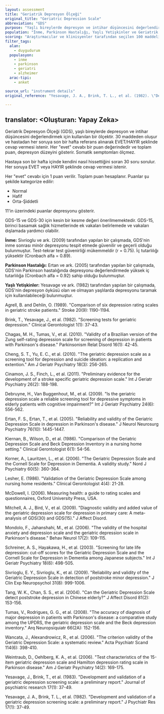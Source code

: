 ```yaml
---
layout: assessment
title: "Geriatrik Depresyon Ölçeği"
original_title: "Geriatric Depression Scale"
abbreviation: "GDS"
purpose: "Yaşlı bireylerde depresyon ve intihar düşüncesini değerlendirir."
population: "İnme, Parkinson Hastalığı, Yaşlı Yetişkinler ve Geriatrik Bakım, Spesifik Olmayan Hasta Popülasyonu, Alzheimer Hastalığı ve İlerleyici Demans"
scoring: "Araştırmacılar ve klinisyenler tarafından seçilen 100 maddelik bir havuzdan seçilen 30 maddeden oluşan, kişinin kendisinin doldurduğu bir ölçektir. Sorular basit EVET/HAYIR cevapları gerektirir ve tehdit edici değildir ve yaşa uygundur. Hastadan her soruya son bir hafta referans alınarak cevap vermesi istenir. Her “evet” cevabı için bir puan verilir ve tek bir puan elde etmek için puanlar toplanır."
filter_tags:
  alan:
    - duygudurum
  populasyon:
    - inme
    - parkinson
    - geriatri
    - alzheimer
  arac-tipi:
    - anket

source_url: "instrument details"
original_reference: "Yesavage, J. A., Brink, T. L., et al. (1982). \"Development and validation of a geriatric depression screening scale: a preliminary report.\" J Psychiatr Res 17(1): 37-49."

---
```

translator: <Oluşturan: Yapay Zeka>
---


Geriatrik Depresyon Ölçeği (GDS), yaşlı bireylerde depresyon ve intihar düşüncesini değerlendirmek için kullanılan bir ölçektir. 30 maddeden oluşur ve hastadan her soruya son bir hafta referans alınarak EVET/HAYIR şeklinde cevap vermesi istenir. Her "evet" cevabı bir puan değerindedir ve toplam puan, depresyon düzeyini gösterir. Somatik semptomları ölçmez.


Hastaya son bir hafta içinde kendini nasıl hissettiğini soran 30 soru sorulur. Her soruya EVET veya HAYIR şeklinde cevap vermesi istenir.


Her "evet" cevabı için 1 puan verilir. Toplam puan hesaplanır. Puanlar şu şekilde kategorize edilir:

*   Normal
*   Hafif
*   Orta-Şiddetli

11'in üzerindeki puanlar depresyonu gösterir.


GDS-15 ve GDS-30 için kesin bir kesme değeri önerilmemektedir. GDS-15, birinci basamak sağlık hizmetlerinde ek vakaları belirlemede ve vakaları dışlamada yardımcı olabilir.


**İnme:** Sivrioglu ve ark. (2009) tarafından yapılan bir çalışmada, GDS'nin inme sonrası minör depresyonu tespit etmede güvenilir ve geçerli olduğu bulunmuştur. Test-tekrar test güvenirliği mükemmeldir (r = 0.75). İç tutarlılığı yüksektir (Cronbach alfa = 0.89).

**Parkinson Hastalığı:** Ertan ve ark. (2005) tarafından yapılan bir çalışmada, GDS'nin Parkinson hastalığında depresyonu değerlendirmede yüksek iç tutarlılığa (Cronbach alfa = 0.92) sahip olduğu bulunmuştur.

**Yaşlı Yetişkinler:** Yesavage ve ark. (1982) tarafından yapılan bir çalışmada, GDS'nin depresyon öyküsü olan ve olmayan yaşlılarda depresyonu taramak için kullanılabileceği bulunmuştur.


Agrell, B. and Dehlin, O. (1989). "Comparison of six depression rating scales in geriatric stroke patients." Stroke 20(9): 1190-1194.

Brink, T., Yesavage, J., et al. (1982). "Screening tests for geriatric depression." Clinical Gerontologist 1(1): 37-43.

Chagas, M. H., Tumas, V., et al. (2010). "Validity of a Brazilian version of the Zung self-rating depression scale for screening of depression in patients with Parkinson's disease." Parkinsonism Relat Disord 16(1): 42-45.

Cheng, S. T., Yu, E. C., et al. (2010). "The geriatric depression scale as a screening tool for depression and suicide ideation: a replication and extention." Am J Geriatr Psychiatry 18(3): 256-265.

Cinamon, J. S., Finch, L., et al. (2011). "Preliminary evidence for the development of a stroke specific geriatric depression scale." Int J Geriatr Psychiatry 26(2): 188-198.

Debruyne, H., Van Buggenhout, M., et al. (2009). "Is the geriatric depression scale a reliable screening tool for depressive symptoms in elderly patients with cognitive impairment?" Int J Geriatr Psychiatry 24(6): 556-562.

Ertan, F. S., Ertan, T., et al. (2005). "Reliability and validity of the Geriatric Depression Scale in depression in Parkinson's disease." J Neurol Neurosurg Psychiatry 76(10): 1445-1447.

Kiernan, B., Wilson, D., et al. (1986). "Comparison of the Geriatric Depression Scale and Beck Depression Inventory in a nursing home setting." Clinical Gerontologist 6(1): 54-56.

Korner, A., Lauritzen, L., et al. (2006). "The Geriatric Depression Scale and the Cornell Scale for Depression in Dementia. A validity study." Nord J Psychiatry 60(5): 360-364.

Lesher, E. (1986). "Validation of the Geriatric Depression Scale among nursing home residents." Clinical Gerontologist 4(4): 21-28.

McDowell, I. (2006). Measuring health: a guide to rating scales and questionnaires, Oxford University Press, USA.

Mitchell, A. J., Bird, V., et al. (2009). "Diagnostic validity and added value of the geriatric depression scale for depression in primary care: A meta-analysis of GDS(30) and GDS(15)." J Affect Disord.

Mondolo, F., Jahanshahi, M., et al. (2006). "The validity of the hospital anxiety and depression scale and the geriatric depression scale in Parkinson's disease." Behav Neurol 17(2): 109-115.

Schreiner, A. S., Hayakawa, H., et al. (2003). "Screening for late life depression: cut-off scores for the Geriatric Depression Scale and the Cornell Scale for Depression in Dementia among Japanese subjects." Int J Geriatr Psychiatry 18(6): 498-505.

Sivrioglu, E. Y., Sivrioglu, K., et al. (2009). "Reliability and validity of the Geriatric Depression Scale in detection of poststroke minor depression." J Clin Exp Neuropsychol 31(8): 999-1006.

Tang, W. K., Chan, S. S., et al. (2004). "Can the Geriatric Depression Scale detect poststroke depression in Chinese elderly?" J Affect Disord 81(2): 153-156.

Tumas, V., Rodrigues, G. G., et al. (2008). "The accuracy of diagnosis of major depression in patients with Parkinson's disease: a comparative study among the UPDRS, the geriatric depression scale and the Beck depression inventory." Arq Neuropsiquiatr 66(2A): 152-156.

Wancata, J., Alexandrowicz, R., et al. (2006). "The criterion validity of the Geriatric Depression Scale: a systematic review." Acta Psychiatr Scand 114(6): 398-410.

Weintraub, D., Oehlberg, K. A., et al. (2006). "Test characteristics of the 15-item geriatric depression scale and Hamilton depression rating scale in Parkinson disease." Am J Geriatr Psychiatry 14(2): 169-175.

Yesavage, J., Brink, T., et al. (1983). "Development and validation of a geriatric depression screening scale: a preliminary report." Journal of psychiatric research 17(1): 37-49.

Yesavage, J. A., Brink, T. L., et al. (1982). "Development and validation of a geriatric depression screening scale: a preliminary report." J Psychiatr Res 17(1): 37-49.
```